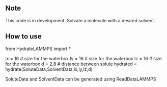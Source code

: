 ## Note

This code is in development. Solvate a molecule with a desired solvent.

## How to use

from HydrateLAMMPS import *

lx = 16 # size for the waterbox
ly = 16 # size for the waterbox
lz = 16 # size for the waterbox
d = 2.8 # distance between solute
hydrated = hydrate(SoluteData,SolventData,lx,ly,lz,d)

SoluteData and SolventData can be generated using ReadDataLAMMPS

